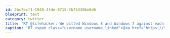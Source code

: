 ```yaml
---
id: 2bc7ecf1-1948-4fde-8715-fb753396e0d6
blueprint: text
category: twitter
title: 'RT @lifehacker: We pitted Windows 8 and Windows 7 against each other in some speed tests, and Windows 8 won almost every test: http://t. ...'
caption: 'RT <span class="username username_linked">@<a href="https://twitter.com/lifehacker" title="Lifehacker">lifehacker</a></span>: We pitted Windows 8 and Windows 7 against each other in some speed tests, and Windows 8 won almost every test: http://t. ...'
---
```

